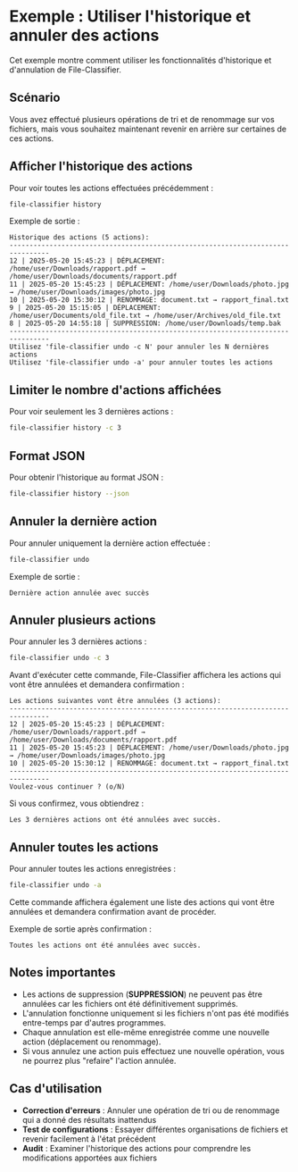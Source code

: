 # Exemple : Utiliser l'historique et annuler des actions

Cet exemple montre comment utiliser les fonctionnalités d'historique et d'annulation de File-Classifier.

## Scénario

Vous avez effectué plusieurs opérations de tri et de renommage sur vos fichiers, mais vous souhaitez maintenant revenir en arrière sur certaines de ces actions.

## Afficher l'historique des actions

Pour voir toutes les actions effectuées précédemment :

```bash
file-classifier history
```

Exemple de sortie :

```
Historique des actions (5 actions):
--------------------------------------------------------------------------------
12 | 2025-05-20 15:45:23 | DÉPLACEMENT: /home/user/Downloads/rapport.pdf → /home/user/Downloads/documents/rapport.pdf
11 | 2025-05-20 15:45:23 | DÉPLACEMENT: /home/user/Downloads/photo.jpg → /home/user/Downloads/images/photo.jpg
10 | 2025-05-20 15:30:12 | RENOMMAGE: document.txt → rapport_final.txt
9 | 2025-05-20 15:15:05 | DÉPLACEMENT: /home/user/Documents/old_file.txt → /home/user/Archives/old_file.txt
8 | 2025-05-20 14:55:18 | SUPPRESSION: /home/user/Downloads/temp.bak
--------------------------------------------------------------------------------
Utilisez 'file-classifier undo -c N' pour annuler les N dernières actions
Utilisez 'file-classifier undo -a' pour annuler toutes les actions
```

## Limiter le nombre d'actions affichées

Pour voir seulement les 3 dernières actions :

```bash
file-classifier history -c 3
```

## Format JSON

Pour obtenir l'historique au format JSON :

```bash
file-classifier history --json
```

## Annuler la dernière action

Pour annuler uniquement la dernière action effectuée :

```bash
file-classifier undo
```

Exemple de sortie :

```
Dernière action annulée avec succès
```

## Annuler plusieurs actions

Pour annuler les 3 dernières actions :

```bash
file-classifier undo -c 3
```

Avant d'exécuter cette commande, File-Classifier affichera les actions qui vont être annulées et demandera confirmation :

```
Les actions suivantes vont être annulées (3 actions):
--------------------------------------------------------------------------------
12 | 2025-05-20 15:45:23 | DÉPLACEMENT: /home/user/Downloads/rapport.pdf → /home/user/Downloads/documents/rapport.pdf
11 | 2025-05-20 15:45:23 | DÉPLACEMENT: /home/user/Downloads/photo.jpg → /home/user/Downloads/images/photo.jpg
10 | 2025-05-20 15:30:12 | RENOMMAGE: document.txt → rapport_final.txt
--------------------------------------------------------------------------------
Voulez-vous continuer ? (o/N)
```

Si vous confirmez, vous obtiendrez :

```
Les 3 dernières actions ont été annulées avec succès.
```

## Annuler toutes les actions

Pour annuler toutes les actions enregistrées :

```bash
file-classifier undo -a
```

Cette commande affichera également une liste des actions qui vont être annulées et demandera confirmation avant de procéder.

Exemple de sortie après confirmation :

```
Toutes les actions ont été annulées avec succès.
```

## Notes importantes

- Les actions de suppression (**SUPPRESSION**) ne peuvent pas être annulées car les fichiers ont été définitivement supprimés.
- L'annulation fonctionne uniquement si les fichiers n'ont pas été modifiés entre-temps par d'autres programmes.
- Chaque annulation est elle-même enregistrée comme une nouvelle action (déplacement ou renommage).
- Si vous annulez une action puis effectuez une nouvelle opération, vous ne pourrez plus "refaire" l'action annulée.

## Cas d'utilisation

- **Correction d'erreurs** : Annuler une opération de tri ou de renommage qui a donné des résultats inattendus
- **Test de configurations** : Essayer différentes organisations de fichiers et revenir facilement à l'état précédent
- **Audit** : Examiner l'historique des actions pour comprendre les modifications apportées aux fichiers
